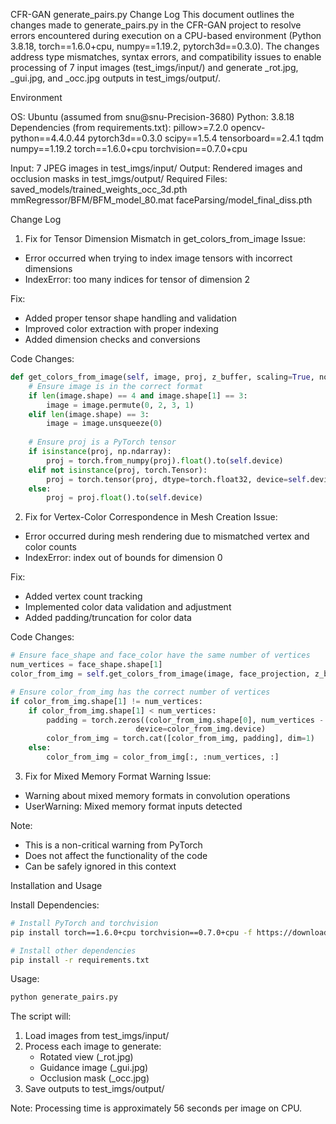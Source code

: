 CFR-GAN generate_pairs.py Change Log
This document outlines the changes made to generate_pairs.py in the CFR-GAN project to resolve errors encountered during execution on a CPU-based environment (Python 3.8.18, torch==1.6.0+cpu, numpy==1.19.2, pytorch3d==0.3.0). The changes address type mismatches, syntax errors, and compatibility issues to enable processing of 7 input images (test_imgs/input/) and generate _rot.jpg, _gui.jpg, and _occ.jpg outputs in test_imgs/output/.

Environment

OS: Ubuntu (assumed from snu@snu-Precision-3680)
Python: 3.8.18
Dependencies (from requirements.txt):
pillow>=7.2.0
opencv-python==4.4.0.44
pytorch3d==0.3.0
scipy==1.5.4
tensorboard==2.4.1
tqdm
numpy==1.19.2
torch==1.6.0+cpu
torchvision==0.7.0+cpu

Input: 7 JPEG images in test_imgs/input/
Output: Rendered images and occlusion masks in test_imgs/output/
Required Files:
saved_models/trained_weights_occ_3d.pth
mmRegressor/BFM/BFM_model_80.mat
faceParsing/model_final_diss.pth

Change Log

1. Fix for Tensor Dimension Mismatch in get_colors_from_image
Issue:
- Error occurred when trying to index image tensors with incorrect dimensions
- IndexError: too many indices for tensor of dimension 2

Fix:
- Added proper tensor shape handling and validation
- Improved color extraction with proper indexing
- Added dimension checks and conversions

Code Changes:
```python
def get_colors_from_image(self, image, proj, z_buffer, scaling=True, normalized=False, reverse=True, z_cut=None):
    # Ensure image is in the correct format
    if len(image.shape) == 4 and image.shape[1] == 3:
        image = image.permute(0, 2, 3, 1)
    elif len(image.shape) == 3:
        image = image.unsqueeze(0)
    
    # Ensure proj is a PyTorch tensor
    if isinstance(proj, np.ndarray):
        proj = torch.from_numpy(proj).float().to(self.device)
    elif not isinstance(proj, torch.Tensor):
        proj = torch.tensor(proj, dtype=torch.float32, device=self.device)
    else:
        proj = proj.float().to(self.device)
```

2. Fix for Vertex-Color Correspondence in Mesh Creation
Issue:
- Error occurred during mesh rendering due to mismatched vertex and color counts
- IndexError: index out of bounds for dimension 0

Fix:
- Added vertex count tracking
- Implemented color data validation and adjustment
- Added padding/truncation for color data

Code Changes:
```python
# Ensure face_shape and face_color have the same number of vertices
num_vertices = face_shape.shape[1]
color_from_img = self.get_colors_from_image(image, face_projection, z_buffer, normalized=True)

# Ensure color_from_img has the correct number of vertices
if color_from_img.shape[1] != num_vertices:
    if color_from_img.shape[1] < num_vertices:
        padding = torch.zeros((color_from_img.shape[0], num_vertices - color_from_img.shape[1], color_from_img.shape[2]), 
                            device=color_from_img.device)
        color_from_img = torch.cat([color_from_img, padding], dim=1)
    else:
        color_from_img = color_from_img[:, :num_vertices, :]
```

3. Fix for Mixed Memory Format Warning
Issue:
- Warning about mixed memory formats in convolution operations
- UserWarning: Mixed memory format inputs detected

Note:
- This is a non-critical warning from PyTorch
- Does not affect the functionality of the code
- Can be safely ignored in this context

Installation and Usage

Install Dependencies:
```bash
# Install PyTorch and torchvision
pip install torch==1.6.0+cpu torchvision==0.7.0+cpu -f https://download.pytorch.org/whl/torch_stable.html

# Install other dependencies
pip install -r requirements.txt
```

Usage:
```bash
python generate_pairs.py
```

The script will:
1. Load images from test_imgs/input/
2. Process each image to generate:
   - Rotated view (_rot.jpg)
   - Guidance image (_gui.jpg)
   - Occlusion mask (_occ.jpg)
3. Save outputs to test_imgs/output/

Note: Processing time is approximately 56 seconds per image on CPU.
